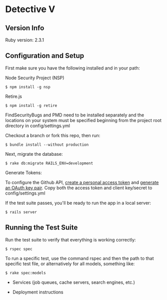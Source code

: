 Detective V
===========

Version Info
------------

Ruby version: 2.3.1

Configuration and Setup
-----------------------

First make sure you have the following installed and in your path:

Node Security Project (NSP)

	$ npm install -g nsp

Retire.js

	$ npm install -g retire

FindSecurityBugs and PMD need to be installed separately and the locations on your system must be specified beginning from the project root directory in config/settings.yml

Checkout a branch or fork this repo, then run:

	$ bundle install --without production

Next, migrate the database:

	$ rake db:migrate RAILS_ENV=development

Generate Tokens:

To configure the Github API, [create a personal access token](https://github.com/settings/tokens/new) and [generate an OAuth key pair](https://github.com/settings/applications/new). Copy both the access token and client key/secret to config/settings.yml

If the test suite passes, you'll be ready to run the app in a local server:

	$ rails server

Running the Test Suite
----------------------

Run the test suite to verify that everything is working correctly:

	$ rspec spec

To run a specific test, use the command rspec and then the path to that specific test file, or alternatively for all models, something like:

	$ rake spec:models

* Services (job queues, cache servers, search engines, etc.)

* Deployment instructions
